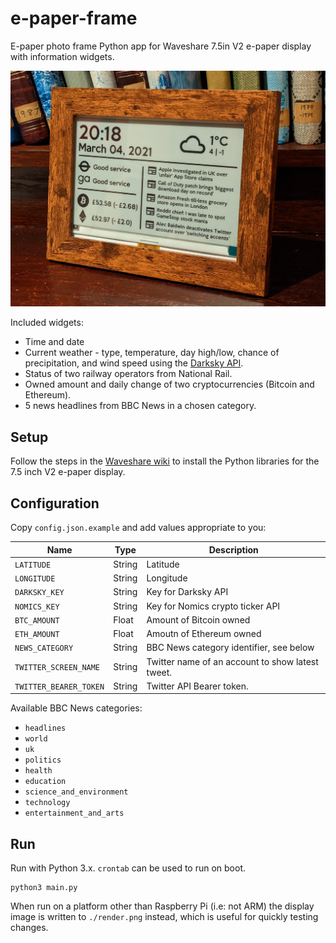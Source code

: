 # e-paper-frame

E-paper photo frame Python app for Waveshare 7.5in V2 e-paper display with
information widgets.

![](photo.jpg)

Included widgets:

* Time and date
* Current weather - type, temperature, day high/low, chance of precipitation,
  and wind speed using the [Darksky API](https://darksky.net/dev).
* Status of two railway operators from National Rail.
* Owned amount and daily change of two cryptocurrencies (Bitcoin and Ethereum).
* 5 news headlines from BBC News in a chosen category.


## Setup

Follow the steps in the
[Waveshare wiki](www.waveshare.com/wiki/7.5inch_e-Paper_HAT) to install the
Python libraries for the 7.5 inch V2 e-paper display.


## Configuration

Copy `config.json.example` and add values appropriate to you:

| Name | Type | Description |
|------|------|-------------|
| `LATITUDE` | String | Latitude |
| `LONGITUDE` | String | Longitude |
| `DARKSKY_KEY` | String | Key for Darksky API |
| `NOMICS_KEY` | String | Key for Nomics crypto ticker API |
| `BTC_AMOUNT` | Float | Amount of Bitcoin owned |
| `ETH_AMOUNT` | Float | Amoutn of Ethereum owned |
| `NEWS_CATEGORY` | String | BBC News category identifier, see below |
| `TWITTER_SCREEN_NAME` | String | Twitter name of an account to show latest tweet. |
| `TWITTER_BEARER_TOKEN` | String | Twitter API Bearer token. |

Available BBC News categories:

* `headlines`
* `world`
* `uk`
* `politics`
* `health`
* `education`
* `science_and_environment`
* `technology`
* `entertainment_and_arts`


## Run

Run with Python 3.x. `crontab` can be used to run on boot.

```shell
python3 main.py
```

When run on a platform other than Raspberry Pi (i.e: not ARM) the display image
is written to `./render.png` instead, which is useful for quickly testing
changes.
